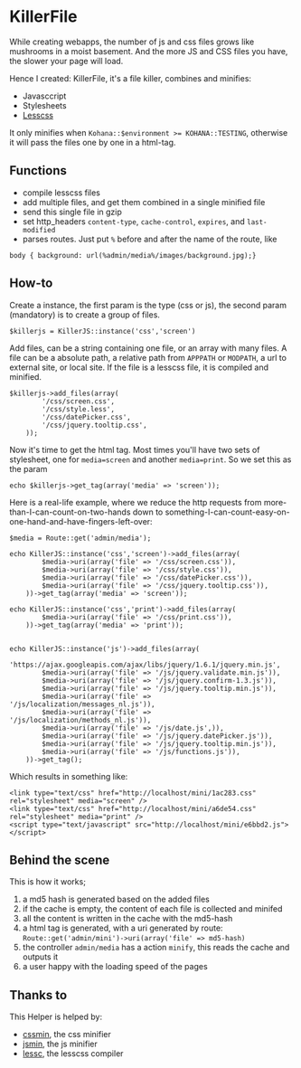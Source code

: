 KillerFile
=========

While creating webapps, the number of js and css files grows like mushrooms in a moist basement. And the more JS and CSS files you have, the slower your page will load. 

Hence I created: KillerFile, it's a file killer, combines and minifies:

* Javasccript
* Stylesheets
* [Lesscss](http://lesscss.org/)

It only minifies when `Kohana::$environment >= KOHANA::TESTING`, otherwise it will pass the files one by one in a html-tag.

Functions
-------------

* compile lesscss files
* add multiple files, and get them combined in a single minified file
* send this single file in gzip
* set http_headers `content-type`, `cache-control`, `expires`, and `last-modified`
* parses routes. Just put `%` before and after the name of the route, like
~~~
body { background: url(%admin/media%/images/background.jpg);}
~~~

How-to
----------------------

Create a instance, the first param is the type (css or js), the second param (mandatory) is to create a group of files.

	$killerjs = KillerJS::instance('css','screen')

Add files, can be a string containing one file, or an array with many files. A file can be a absolute path, a relative path from `APPPATH` or `MODPATH`, a url to external site, or local site.
If the file is a lesscss file, it is compiled and minified.

	$killerjs->add_files(array(
			'/css/screen.css',
			'/css/style.less',
			'/css/datePicker.css',
			'/css/jquery.tooltip.css',
		));
  
Now it's time to get the html tag. Most times you'll have two sets of stylesheet, one for `media=screen` and another `media=print`. So we set this as the param

	echo $killerjs->get_tag(array('media' => 'screen'));
	
Here is a real-life example, where we reduce the http requests from more-than-I-can-count-on-two-hands  down to something-I-can-count-easy-on-one-hand-and-have-fingers-left-over:

	$media = Route::get('admin/media');
    
    echo KillerJS::instance('css','screen')->add_files(array(
	    	$media->uri(array('file' => '/css/screen.css')),
	    	$media->uri(array('file' => '/css/style.css')),
	    	$media->uri(array('file' => '/css/datePicker.css')),
	    	$media->uri(array('file' => '/css/jquery.tooltip.css')),
    	))->get_tag(array('media' => 'screen'));
    	
    echo KillerJS::instance('css','print')->add_files(array(
	    	$media->uri(array('file' => '/css/print.css')),
    	))->get_tag(array('media' => 'print'));

     
    echo KillerJS::instance('js')->add_files(array(
	    	'https://ajax.googleapis.com/ajax/libs/jquery/1.6.1/jquery.min.js',
	    	$media->uri(array('file' => '/js/jquery.validate.min.js')),
	    	$media->uri(array('file' => '/js/jquery.confirm-1.3.js')),
	    	$media->uri(array('file' => '/js/jquery.tooltip.min.js')),
	    	$media->uri(array('file' => '/js/localization/messages_nl.js')),
	    	$media->uri(array('file' => '/js/localization/methods_nl.js')),
	    	$media->uri(array('file' => '/js/date.js',)),
	    	$media->uri(array('file' => '/js/jquery.datePicker.js')),
	    	$media->uri(array('file' => '/js/jquery.tooltip.min.js')),
	    	$media->uri(array('file' => '/js/functions.js')),  	
    	))->get_tag();
    	
Which results in something like:

	<link type="text/css" href="http://localhost/mini/1ac283.css" rel="stylesheet" media="screen" />
	<link type="text/css" href="http://localhost/mini/a6de54.css" rel="stylesheet" media="print" />
	<script type="text/javascript" src="http://localhost/mini/e6bbd2.js"></script>


Behind the scene
------------

This is how it works;

1. a md5 hash is generated based on the added files
2. if the cache is empty, the content of each file is collected and minifed
3. all the content is written in the cache with the md5-hash
4. a html tag is generated, with a uri generated by route: `Route::get('admin/mini')->uri(array('file' => md5-hash)`
5. the controller `admin/media` has a action `minify`, this reads the cache and outputs it
6. a user happy with the loading speed of the pages

Thanks to
----------------
This Helper is helped by:

* [cssmin](http://code.google.com/p/cssmin/), the css minifier
* [jsmin](https://github.com/rgrove/jsmin-php/), the js minifier
* [lessc](http://leafo.net/lessphp/), the lesscss compiler
